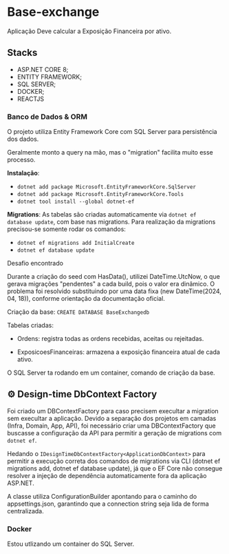 # Base-exchange
Aplicação Deve calcular a Exposição Financeira por ativo.

## Stacks
- ASP.NET CORE 8;
- ENTITY FRAMEWORK;
- SQL SERVER;
- DOCKER;
- REACTJS

### Banco de Dados & ORM
O projeto utiliza Entity Framework Core com SQL Server para persistência dos dados.

Geralmente monto a query na mão, mas o "migration" facilita muito esse processo.

**Instalação**:
- ```dotnet add package Microsoft.EntityFrameworkCore.SqlServer```
- ```dotnet add package Microsoft.EntityFrameworkCore.Tools```
- ```dotnet tool install --global dotnet-ef```

**Migrations**:
As tabelas são criadas automaticamente via ```dotnet ef database update```, com base nas migrations.
Para realização da migrations precisou-se somente rodar os comandos:
- ```dotnet ef migrations add InitialCreate```
- ```dotnet ef database update```

Desafio encontrado

Durante a criação do seed com HasData(), utilizei DateTime.UtcNow, o que gerava migrações "pendentes" a cada build, pois o valor era dinâmico. O problema foi resolvido substituindo por uma data fixa (new DateTime(2024, 04, 18)), conforme orientação da documentação oficial.

Criação da base: ```CREATE DATABASE BaseExchangedb```

Tabelas criadas:

- Ordens: registra todas as ordens recebidas, aceitas ou rejeitadas.

- ExposicoesFinanceiras: armazena a exposição financeira atual de cada ativo.

 O SQL Server ta rodando em um container, comando de criação da base.

## ⚙️  Design-time DbContext Factory 
Foi criado um DBContextFactory para caso precisem execultar a migration sem execultar a aplicação.
Devido a separação dos projetos em camadas (Infra, Domain, App, API), foi necessário criar uma DBContextFactory que buscasse a configuração da API para permitir a geração de migrations com ```dotnet ef```.

Hedando o ```IDesignTimeDbContextFactory<ApplicationDbContext>``` para permitir a execução correta dos comandos de migrations via CLI (dotnet ef migrations add, dotnet ef database update), já que o EF Core não consegue resolver a injeção de dependência automaticamente fora da aplicação ASP.NET.

A classe utiliza ConfigurationBuilder apontando para o caminho do appsettings.json, garantindo que a connection string seja lida de forma centralizada.

### Docker
Estou utlizando um container do SQL Server.

